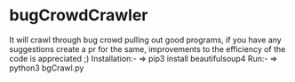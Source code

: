 # bugCrowdCrawler
It will crawl through bug crowd pulling out good programs, if you have any suggestions create a pr for the same, improvements to the efficiency of the code is appreciated ;)
Installation:-
=> pip3 install beautifulsoup4
Run:-
=> python3 bgCrawl.py
